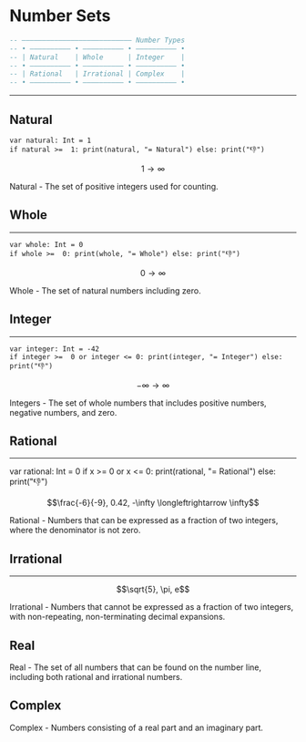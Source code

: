 # Number Sets


```haskell
-- ––––––––––––––––––––––––––– Number Types
-- • –––––––––– • –––––––––– • –––––––––– •
-- | Natural    | Whole      | Integer    |
-- • –––––––––– • –––––––––– • –––––––––– •
-- | Rational   | Irrational | Complex    |
-- • –––––––––– • –––––––––– • –––––––––– •
```



---

## Natural
```mojo
var natural: Int = 1
if natural >=  1: print(natural, "= Natural") else: print("👎")
```
$$1 \to \infty$$

Natural - The set of positive integers used for counting.



## Whole
---
```mojo
var whole: Int = 0
if whole >=  0: print(whole, "= Whole") else: print("👎")
```
$$0 \to \infty$$

Whole - The set of natural numbers including zero.


## Integer
---
```
var integer: Int = -42
if integer >=  0 or integer <= 0: print(integer, "= Integer") else: print("👎")
```

$$-\infty \to \infty$$


Integers - The set of whole numbers that includes positive numbers, negative numbers, and zero.


## Rational
---
var rational: Int = 0
if x >=  0 or x <= 0: print(rational, "= Rational") else: print("👎")

$$\frac{-6}{-9}, 0.42, -\infty \longleftrightarrow \infty$$

Rational - Numbers that can be expressed as a fraction of two integers, where the denominator is not zero.

## Irrational
---

$$\sqrt{5}, \pi, e$$

Irrational - Numbers that cannot be expressed as a fraction of two integers, with non-repeating, non-terminating decimal expansions.


## Real
Real - The set of all numbers that can be found on the number line, including both rational and irrational numbers.

## Complex
Complex - Numbers consisting of a real part and an imaginary part.
